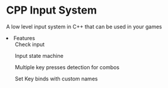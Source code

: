 <h1>CPP Input System</h1>
<p>A low level input system in C++ that can be used in your games</p>
<li>Features
<ul>Check input</ul>
<ul>Input state machine</ul>
<ul>Multiple key presses detection for combos</ul>
<ul>Set Key binds with custom names</ul>
</li>
